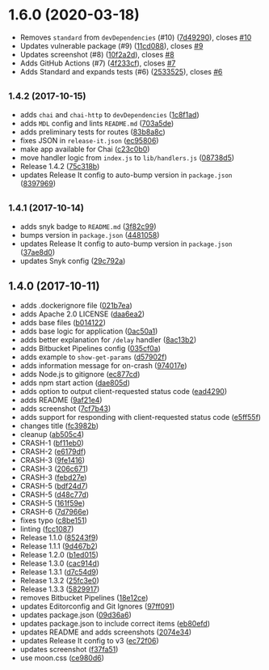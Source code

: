 # 1.6.0 (2020-03-18)

* Removes `standard` from `devDependencies` (#10) ([7d49290](https://github.com/operatehappy/loop-and-crash/commit/7d49290)), closes [#10](https://github.com/operatehappy/loop-and-crash/issues/10)
* Updates vulnerable package (#9) ([11cd088](https://github.com/operatehappy/loop-and-crash/commit/11cd088)), closes [#9](https://github.com/operatehappy/loop-and-crash/issues/9)
* Updates screenshot (#8) ([10f2a2d](https://github.com/operatehappy/loop-and-crash/commit/10f2a2d)), closes [#8](https://github.com/operatehappy/loop-and-crash/issues/8)
* Adds GitHub Actions (#7) ([4f233cf](https://github.com/operatehappy/loop-and-crash/commit/4f233cf)), closes [#7](https://github.com/operatehappy/loop-and-crash/issues/7)
* Adds Standard and expands tests (#6) ([2533525](https://github.com/operatehappy/loop-and-crash/commit/2533525)), closes [#6](https://github.com/operatehappy/loop-and-crash/issues/6)

## <small>1.4.2 (2017-10-15)</small>

* adds `chai` and `chai-http` to `devDependencies` ([1c8f1ad](https://github.com/operatehappy/loop-and-crash/commit/1c8f1ad))
* adds `MDL` config and lints `README.md` ([703a5de](https://github.com/operatehappy/loop-and-crash/commit/703a5de))
* adds preliminary tests for routes ([83b8a8c](https://github.com/operatehappy/loop-and-crash/commit/83b8a8c))
* fixes JSON in `release-it.json` ([ec95806](https://github.com/operatehappy/loop-and-crash/commit/ec95806))
* make app available for Chai ([c23c0b0](https://github.com/operatehappy/loop-and-crash/commit/c23c0b0))
* move handler logic from `index.js` to `lib/handlers.js` ([08738d5](https://github.com/operatehappy/loop-and-crash/commit/08738d5))
* Release 1.4.2 ([75c318b](https://github.com/operatehappy/loop-and-crash/commit/75c318b))
* updates Release It config to auto-bump version in `package.json` ([8397969](https://github.com/operatehappy/loop-and-crash/commit/8397969))

## <small>1.4.1 (2017-10-14)</small>

* adds snyk badge to `README.md` ([3f82c99](https://github.com/operatehappy/loop-and-crash/commit/3f82c99))
* bumps version in `package.json` ([4481058](https://github.com/operatehappy/loop-and-crash/commit/4481058))
* updates Release It config to auto-bump version in `package.json` ([37ae8d0](https://github.com/operatehappy/loop-and-crash/commit/37ae8d0))
* updates Snyk config ([29c792a](https://github.com/operatehappy/loop-and-crash/commit/29c792a))

## 1.4.0 (2017-10-11)

* adds .dockerignore file ([021b7ea](https://github.com/operatehappy/loop-and-crash/commit/021b7ea))
* adds Apache 2.0 LICENSE ([daa6ea2](https://github.com/operatehappy/loop-and-crash/commit/daa6ea2))
* adds base files ([b014122](https://github.com/operatehappy/loop-and-crash/commit/b014122))
* adds base logic for application ([0ac50a1](https://github.com/operatehappy/loop-and-crash/commit/0ac50a1))
* adds better explanation for `/delay` handler ([8ac13b2](https://github.com/operatehappy/loop-and-crash/commit/8ac13b2))
* adds Bitbucket Pipelines config ([035cf0a](https://github.com/operatehappy/loop-and-crash/commit/035cf0a))
* adds example to `show-get-params` ([d57902f](https://github.com/operatehappy/loop-and-crash/commit/d57902f))
* adds information message for on-crash ([974017e](https://github.com/operatehappy/loop-and-crash/commit/974017e))
* adds Node.js to gitignore ([ec877cd](https://github.com/operatehappy/loop-and-crash/commit/ec877cd))
* adds npm start action ([dae805d](https://github.com/operatehappy/loop-and-crash/commit/dae805d))
* adds option to output client-requested status code ([ead4290](https://github.com/operatehappy/loop-and-crash/commit/ead4290))
* adds README ([9af21e4](https://github.com/operatehappy/loop-and-crash/commit/9af21e4))
* adds screenshot ([7cf7b43](https://github.com/operatehappy/loop-and-crash/commit/7cf7b43))
* adds support for responding with client-requested status code ([e5ff55f](https://github.com/operatehappy/loop-and-crash/commit/e5ff55f))
* changes title ([fc3982b](https://github.com/operatehappy/loop-and-crash/commit/fc3982b))
* cleanup ([ab505c4](https://github.com/operatehappy/loop-and-crash/commit/ab505c4))
* CRASH-1 ([bf11eb0](https://github.com/operatehappy/loop-and-crash/commit/bf11eb0))
* CRASH-2 ([e6179df](https://github.com/operatehappy/loop-and-crash/commit/e6179df))
* CRASH-3 ([9fe1416](https://github.com/operatehappy/loop-and-crash/commit/9fe1416))
* CRASH-3 ([206c671](https://github.com/operatehappy/loop-and-crash/commit/206c671))
* CRASH-3 ([febd27e](https://github.com/operatehappy/loop-and-crash/commit/febd27e))
* CRASH-5 ([bdf24d7](https://github.com/operatehappy/loop-and-crash/commit/bdf24d7))
* CRASH-5 ([d48c77d](https://github.com/operatehappy/loop-and-crash/commit/d48c77d))
* CRASH-5 ([161f59e](https://github.com/operatehappy/loop-and-crash/commit/161f59e))
* CRASH-6 ([7d7966e](https://github.com/operatehappy/loop-and-crash/commit/7d7966e))
* fixes typo ([c8be151](https://github.com/operatehappy/loop-and-crash/commit/c8be151))
* linting ([fcc1087](https://github.com/operatehappy/loop-and-crash/commit/fcc1087))
* Release 1.1.0 ([85243f9](https://github.com/operatehappy/loop-and-crash/commit/85243f9))
* Release 1.1.1 ([9d467b2](https://github.com/operatehappy/loop-and-crash/commit/9d467b2))
* Release 1.2.0 ([b1ed015](https://github.com/operatehappy/loop-and-crash/commit/b1ed015))
* Release 1.3.0 ([cac914d](https://github.com/operatehappy/loop-and-crash/commit/cac914d))
* Release 1.3.1 ([d7c54d9](https://github.com/operatehappy/loop-and-crash/commit/d7c54d9))
* Release 1.3.2 ([25fc3e0](https://github.com/operatehappy/loop-and-crash/commit/25fc3e0))
* Release 1.3.3 ([5829917](https://github.com/operatehappy/loop-and-crash/commit/5829917))
* removes Bitbucket Pipelines ([18e12ce](https://github.com/operatehappy/loop-and-crash/commit/18e12ce))
* updates Editorconfig and Git Ignores ([97ff091](https://github.com/operatehappy/loop-and-crash/commit/97ff091))
* updates package.json ([09d36a6](https://github.com/operatehappy/loop-and-crash/commit/09d36a6))
* updates package.json to include correct items ([eb80efd](https://github.com/operatehappy/loop-and-crash/commit/eb80efd))
* updates README and adds screenshots ([2074e34](https://github.com/operatehappy/loop-and-crash/commit/2074e34))
* updates Release It config to v3 ([ec72f06](https://github.com/operatehappy/loop-and-crash/commit/ec72f06))
* updates screenshot ([f37fa51](https://github.com/operatehappy/loop-and-crash/commit/f37fa51))
* use moon.css ([ce980d6](https://github.com/operatehappy/loop-and-crash/commit/ce980d6))
